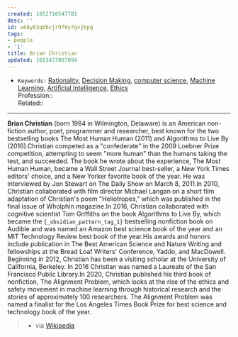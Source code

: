 ```yaml
---
created: 1652716547781
desc: ''
id: v68y63q0bcjr9f6y7gvjbpg
tags:
- people
- '1'
title: Brian Christian
updated: 1653437887094
---
```

   
   
- `Keywords:` [Rationality](../../topics/rationality.md), [Decision Making](../../topics/decision%20making.md), [computer science](../../topics/computer%20science.md), [Machine Learning](../../topics/machine%20learning.md), [Artificial Intelligence](../../topics/artificial%20intelligence.md), [Ethics](../../archive/ethics.md)   
Profession::   
Related::   
   
   
---   
   
**Brian Christian** (born 1984 in Wilmington, Delaware) is an American non-fiction author, poet, programmer and researcher, best known for the two bestselling books The Most Human Human (2011) and Algorithms to Live By (2016).Christian competed as a "confederate" in the 2009 Loebner Prize competition, attempting to seem "more human" than the humans taking the test, and succeeded. The book he wrote about the experience, The Most Human Human, became a Wall Street Journal best-seller, a New York Times editors' choice, and a New Yorker favorite book of the year. He was interviewed by Jon Stewart on The Daily Show on March 8, 2011.In 2010, Christian collaborated with film director Michael Langan on a short film adaptation of Christian's poem "Heliotropes," which was published in the final issue of Wholphin magazine.In 2016, Christian collaborated with cognitive scientist Tom Griffiths on the book Algorithms to Live By, which became the `{_obsidian_pattern_tag_1}` bestselling nonfiction book on Audible and was named an Amazon best science book of the year and an MIT Technology Review best book of the year.His awards and honors include publication in The Best American Science and Nature Writing and fellowships at the Bread Loaf Writers' Conference, Yaddo, and MacDowell. Beginning in 2012, Christian has been a visiting scholar at the University of California, Berkeley. In 2016 Christian was named a Laureate of the San Francisco Public Library.In 2020, Christian published his third book of nonfiction, The Alignment Problem, which looks at the rise of the ethics and safety movement in machine learning through historical research and the stories of approximately 100 researchers. The Alignment Problem was named a finalist for the Los Angeles Times Book Prize for best science and technology book of the year.   
   
> - via [Wikipedia](https://en.wikipedia.org/wiki/Brian%20Christian)